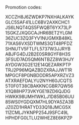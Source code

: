 Promotion codes:  
  
XCCZH8J6ZWDKP7NXHALKAYK  
GLC5SAF41LLC6BV2AXKCHC1  
JS6LNQT4QS5FWQBT6YX73LP  
1SGKZJXQGCAJHR6BET2YLGM  
36ZUC3ZQ3FYV1NUGMXB48KL  
71XAS6VXSDTWMS3QT48PFDZ  
SHNUTV5FTLFL5737W3JJRYB  
ABJFG4DJ2B2E0SR8GYF8H3S  
3FSUD7AD5QM6NTBZZ8W3HJY  
AYDGW3G2E12E14QEZARKPTP  
TRJ2P96MQAZBDZXRAJJWT1R  
MPGCF8PGNBDDDR5APXRZVZ3  
ATXRAEFDALYU2NYH60JCQTS  
5T0F0T38CBAKKNCGBR7QW56  
X1Q88HP73VKYGE19ZD6QJDG  
HWKK98UMH1WKLJ1D85B06UU  
85WS0YGDQXM7HL9DYA5ZA3B  
JZ0ZD1HRATYD33Q18JMCG5X  
11ZCMLJYKNPP254J9SFC49L  
HPHDFG0LTLU2WHEZ8E6KPZP  
